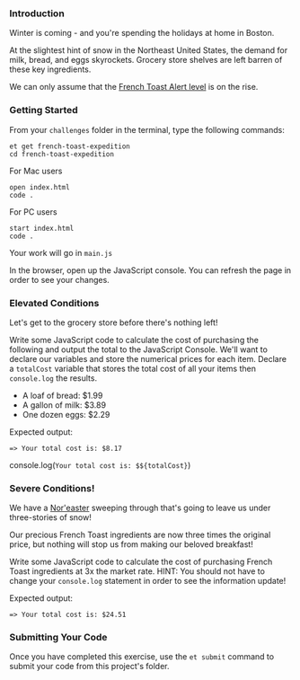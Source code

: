 ### Introduction

Winter is coming - and you're spending the holidays at home in Boston.

At the slightest hint of snow in the Northeast United States, the demand for milk, bread, and eggs skyrockets. Grocery store shelves are left barren of these key ingredients.

We can only assume that the [French Toast Alert level](http://www.universalhub.com/french-toast) is on the rise.

### Getting Started

From your `challenges` folder in the terminal, type the following commands:

```no-highlight
et get french-toast-expedition
cd french-toast-expedition
```

For Mac users

```no-highlight
open index.html
code .
```

For PC users

```no-highlight
start index.html
code .
```

Your work will go in `main.js`

In the browser, open up the JavaScript console. You can refresh the page in order to see your changes.

### Elevated Conditions

Let's get to the grocery store before there's nothing left!

Write some JavaScript code to calculate the cost of purchasing the following and output the total to the JavaScript Console. We'll want to declare our variables and store the numerical prices for each item. Declare a `totalCost` variable that stores the total cost of all your items then `console.log` the results.

- A loaf of bread: \$1.99
- A gallon of milk: \$3.89
- One dozen eggs: \$2.29

Expected output:

```no-highlight
=> Your total cost is: $8.17
```

console.log(`Your total cost is: $${totalCost}`)

### Severe Conditions!

We have a [Nor'easter](https://en.wikipedia.org/wiki/Nor%27easter) sweeping through that's going to leave us under three-stories of snow!

Our precious French Toast ingredients are now three times the original price, but nothing will stop us from making our beloved breakfast!

Write some JavaScript code to calculate the cost of purchasing French Toast ingredients at 3x the market rate. HINT: You should not have to change your `console.log` statement in order to see the information update!

Expected output:

```no-highlight
=> Your total cost is: $24.51
```

### Submitting Your Code

Once you have completed this exercise, use the `et submit` command to submit your code from this project's folder.
